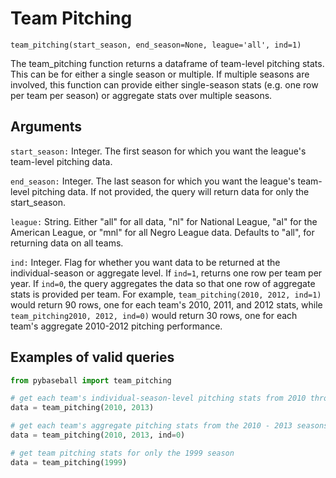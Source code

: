 # Team Pitching

`team_pitching(start_season, end_season=None, league='all', ind=1)`

The team_pitching function returns a dataframe of team-level pitching stats. This can be for either a single season or multiple. If multiple seasons are involved, this function can provide either single-season stats (e.g. one row per team per season) or aggregate stats over multiple seasons. 

## Arguments
`start_season:` Integer. The first season for which you want the league's team-level pitching data.

`end_season:` Integer. The last season for which you want the league's team-level pitching data. If not provided, the query will return data for only the start_season.  

`league:` String. Either "all" for all data, "nl" for National League, "al" for the American League, or "mnl" for all Negro League data. Defaults to "all", for returning data on all teams.

`ind:` Integer. Flag for whether you want data to be returned at the individual-season or aggregate level. If `ind=1`, returns one row per team per year. If `ind=0`, the query aggregates the data so that one row of aggregate stats is provided per team. For example, `team_pitching(2010, 2012, ind=1)` would return 90 rows, one for each team's 2010, 2011, and 2012 stats, while `team_pitching2010, 2012, ind=0)` would return 30 rows, one for each team's aggregate 2010-2012 pitching performance.

## Examples of valid queries

```python
from pybaseball import team_pitching

# get each team's individual-season-level pitching stats from 2010 through 2013
data = team_pitching(2010, 2013)

# get each team's aggregate pitching stats from the 2010 - 2013 seasons combined
data = team_pitching(2010, 2013, ind=0)

# get team pitching stats for only the 1999 season
data = team_pitching(1999)
```
